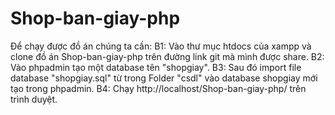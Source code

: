 # Shop-ban-giay-php
<space>Để chạy được đồ án chúng ta cần:<space>
B1: Vào thư mục htdocs của xampp và clone đồ án Shop-ban-giay-php trên đường link git mà mình được share.
B2: Vào phpadmin tạo một database tên "shopgiay".
B3: Sau đó import file database "shopgiay.sql" từ trong Folder "csdl" vào database shopgiay mới tạo trong phpadmin.
B4: Chạy http://localhost/Shop-ban-giay-php/ trên trình duyệt.
